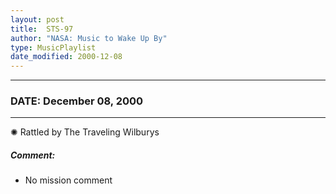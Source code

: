 ```yaml
---
layout: post
title:  STS-97
author: "NASA: Music to Wake Up By"
type: MusicPlaylist
date_modified: 2000-12-08
---
```


----
### DATE: December 08, 2000
----
✺ Rattled by The Traveling Wilburys

##### Comment:
* No mission comment
